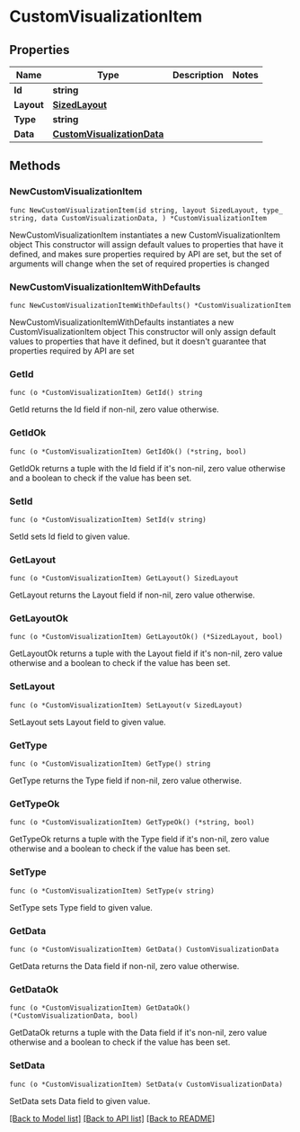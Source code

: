 # CustomVisualizationItem

## Properties

Name | Type | Description | Notes
------------ | ------------- | ------------- | -------------
**Id** | **string** |  | 
**Layout** | [**SizedLayout**](SizedLayout.md) |  | 
**Type** | **string** |  | 
**Data** | [**CustomVisualizationData**](CustomVisualizationData.md) |  | 

## Methods

### NewCustomVisualizationItem

`func NewCustomVisualizationItem(id string, layout SizedLayout, type_ string, data CustomVisualizationData, ) *CustomVisualizationItem`

NewCustomVisualizationItem instantiates a new CustomVisualizationItem object
This constructor will assign default values to properties that have it defined,
and makes sure properties required by API are set, but the set of arguments
will change when the set of required properties is changed

### NewCustomVisualizationItemWithDefaults

`func NewCustomVisualizationItemWithDefaults() *CustomVisualizationItem`

NewCustomVisualizationItemWithDefaults instantiates a new CustomVisualizationItem object
This constructor will only assign default values to properties that have it defined,
but it doesn't guarantee that properties required by API are set

### GetId

`func (o *CustomVisualizationItem) GetId() string`

GetId returns the Id field if non-nil, zero value otherwise.

### GetIdOk

`func (o *CustomVisualizationItem) GetIdOk() (*string, bool)`

GetIdOk returns a tuple with the Id field if it's non-nil, zero value otherwise
and a boolean to check if the value has been set.

### SetId

`func (o *CustomVisualizationItem) SetId(v string)`

SetId sets Id field to given value.


### GetLayout

`func (o *CustomVisualizationItem) GetLayout() SizedLayout`

GetLayout returns the Layout field if non-nil, zero value otherwise.

### GetLayoutOk

`func (o *CustomVisualizationItem) GetLayoutOk() (*SizedLayout, bool)`

GetLayoutOk returns a tuple with the Layout field if it's non-nil, zero value otherwise
and a boolean to check if the value has been set.

### SetLayout

`func (o *CustomVisualizationItem) SetLayout(v SizedLayout)`

SetLayout sets Layout field to given value.


### GetType

`func (o *CustomVisualizationItem) GetType() string`

GetType returns the Type field if non-nil, zero value otherwise.

### GetTypeOk

`func (o *CustomVisualizationItem) GetTypeOk() (*string, bool)`

GetTypeOk returns a tuple with the Type field if it's non-nil, zero value otherwise
and a boolean to check if the value has been set.

### SetType

`func (o *CustomVisualizationItem) SetType(v string)`

SetType sets Type field to given value.


### GetData

`func (o *CustomVisualizationItem) GetData() CustomVisualizationData`

GetData returns the Data field if non-nil, zero value otherwise.

### GetDataOk

`func (o *CustomVisualizationItem) GetDataOk() (*CustomVisualizationData, bool)`

GetDataOk returns a tuple with the Data field if it's non-nil, zero value otherwise
and a boolean to check if the value has been set.

### SetData

`func (o *CustomVisualizationItem) SetData(v CustomVisualizationData)`

SetData sets Data field to given value.



[[Back to Model list]](../README.md#documentation-for-models) [[Back to API list]](../README.md#documentation-for-api-endpoints) [[Back to README]](../README.md)


